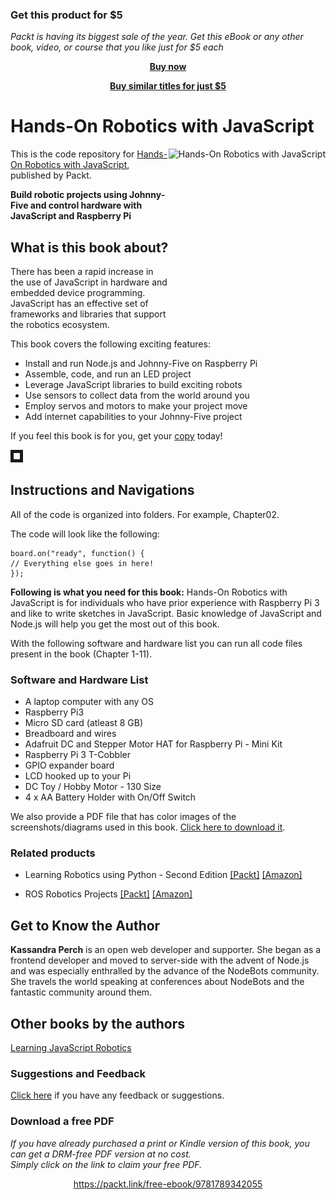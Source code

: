 
### Get this product for $5

<i>Packt is having its biggest sale of the year. Get this eBook or any other book, video, or course that you like just for $5 each</i>


<b><p align='center'>[Buy now](https://packt.link/9781789342055)</p></b>


<b><p align='center'>[Buy similar titles for just $5](https://subscription.packtpub.com/search)</p></b>


# Hands-On Robotics with JavaScript

<a href="https://www.packtpub.com/hardware-and-creative/hands-robotics-javascript?utm_source=github&utm_medium=repository&utm_campaign=9781789342055 "><img src="https://d1ldz4te4covpm.cloudfront.net/sites/default/files/imagecache/ppv4_main_book_cover/B11052.png" alt="Hands-On Robotics with JavaScript" height="256px" align="right"></a>

This is the code repository for [Hands-On Robotics with JavaScript](https://www.packtpub.com/hardware-and-creative/hands-robotics-javascript?utm_source=github&utm_medium=repository&utm_campaign=9781789342055), published by Packt.

**Build robotic projects using Johnny-Five and control hardware with JavaScript and Raspberry Pi**

## What is this book about?
There has been a rapid increase in the use of JavaScript in hardware and embedded device programming. JavaScript has an effective set of frameworks and libraries that support the robotics ecosystem.

This book covers the following exciting features:
* Install and run Node.js and Johnny-Five on Raspberry Pi 
* Assemble, code, and run an LED project 
* Leverage JavaScript libraries to build exciting robots 
* Use sensors to collect data from the world around you 
* Employ servos and motors to make your project move 
* Add internet capabilities to your Johnny-Five project 

If you feel this book is for you, get your [copy](https://www.amazon.com/dp/1789342058) today!

<a href="https://www.packtpub.com/?utm_source=github&utm_medium=banner&utm_campaign=GitHubBanner"><img src="https://raw.githubusercontent.com/PacktPublishing/GitHub/master/GitHub.png" 
alt="https://www.packtpub.com/" border="5" /></a>

## Instructions and Navigations
All of the code is organized into folders. For example, Chapter02.

The code will look like the following:
```
board.on("ready", function() {
// Everything else goes in here!
});
```

**Following is what you need for this book:**
Hands-On Robotics with JavaScript is for individuals who have prior experience with Raspberry Pi 3 and like to write sketches in JavaScript. Basic knowledge of JavaScript and Node.js will help you get the most out of this book.

With the following software and hardware list you can run all code files present in the book (Chapter 1-11).
### Software and Hardware List
* A laptop computer with any OS
* Raspberry Pi3
* Micro SD card (atleast 8 GB)
* Breadboard and wires
* Adafruit DC and Stepper Motor HAT for Raspberry Pi - Mini Kit
* Raspberry Pi 3 T-Cobbler
* GPIO expander board
* LCD hooked up to your Pi
* DC Toy / Hobby Motor - 130 Size
* 4 x AA Battery Holder with On/Off Switch

We also provide a PDF file that has color images of the screenshots/diagrams used in this book. [Click here to download it](https://www.packtpub.com/sites/default/files/downloads/HandsOnRoboticswithJavaScript_ColorImages.pdf).

### Related products
* Learning Robotics using Python - Second Edition [[Packt]](https://www.packtpub.com/hardware-and-creative/learning-robotics-using-python-second-edition?utm_source=github&utm_medium=repository&utm_campaign=9781788623315) [[Amazon]](https://www.amazon.com/dp/1783287535)

* ROS Robotics Projects [[Packt]](https://www.packtpub.com/hardware-and-creative/ros-robotics-projects?utm_source=github&utm_medium=repository&utm_campaign=9781783554713) [[Amazon]](https://www.amazon.com/dp/1783554711)

## Get to Know the Author
**Kassandra Perch**
is an open web developer and supporter. She began as a frontend developer and moved to server-side with the advent of Node.js and was especially enthralled by the advance of the NodeBots community. She travels the world speaking at conferences about NodeBots and the fantastic community around them.

## Other books by the authors
[Learning JavaScript Robotics](https://www.packtpub.com/hardware-and-creative/learning-javascript-robotics?utm_source=github&utm_medium=repository&utm_campaign=9781785883347)

### Suggestions and Feedback
[Click here](https://docs.google.com/forms/d/e/1FAIpQLSdy7dATC6QmEL81FIUuymZ0Wy9vH1jHkvpY57OiMeKGqib_Ow/viewform) if you have any feedback or suggestions.


### Download a free PDF

 <i>If you have already purchased a print or Kindle version of this book, you can get a DRM-free PDF version at no cost.<br>Simply click on the link to claim your free PDF.</i>
<p align="center"> <a href="https://packt.link/free-ebook/9781789342055">https://packt.link/free-ebook/9781789342055 </a> </p>